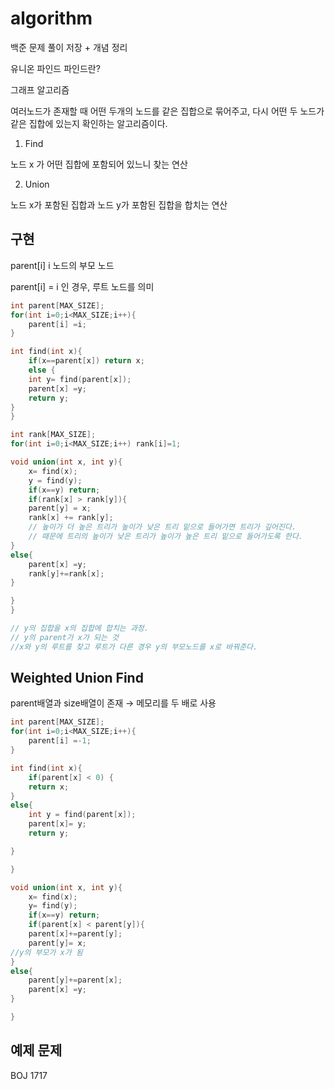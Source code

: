 # algorithm
백준 문제 풀이 저장 + 개념 정리

유니온 파인드 파인드란?

그래프 알고리즘

여러노드가 존재할 때 어떤 두개의 노드를 같은 집합으로 묶어주고, 다시 어떤 두 노드가 같은 집합에 있는지 확인하는 알고리즘이다.

1) Find

노드 x 가 어떤 집합에 포함되어 있느니 찾는 연산

2) Union

노드 x가 포함된 집합과 노드 y가 포함된 집합을 합치는 연산

## 구현

parent[i] i 노드의 부모 노드

parent[i] = i 인 경우, 루트 노드를 의미

```cpp
int parent[MAX_SIZE];
for(int i=0;i<MAX_SIZE;i++){
	parent[i] =i;
}
```

```cpp
int find(int x){
	if(x==parent[x]) return x;
	else {
	int y= find(parent[x]);
	parent[x] =y;
	return y;
}
}
```

```cpp
int rank[MAX_SIZE];
for(int i=0;i<MAX_SIZE;i++) rank[i]=1;

void union(int x, int y){
	x= find(x);
	y = find(y);
	if(x==y) return;
	if(rank[x] > rank[y]){
	parent[y] = x;
	rank[x] += rank[y];
	// 높이가 더 높은 트리가 높이가 낮은 트리 밑으로 들어가면 트리가 깊어진다.
	// 때문에 트리의 높이가 낮은 트리가 높이가 높은 트리 밑으로 들어가도록 한다.
}
else{
	parent[x] =y;
	rank[y]+=rank[x];
}

}
}

// y의 집합을 x의 집합에 합치는 과정.
// y의 parent가 x가 되는 것
//x와 y의 루트를 찾고 루트가 다른 경우 y의 부모노드를 x로 바꿔준다.

```

## Weighted Union Find

parent배열과 size배열이 존재 → 메모리를 두 배로 사용

```cpp
int parent[MAX_SIZE];
for(int i=0;i<MAX_SIZE;i++){
	parent[i] =-1;
}

int find(int x){
	if(parent[x] < 0) {
	return x;
}
else{
	int y = find(parent[x]);
	parent[x]= y;
	return y;

}

}

void union(int x, int y){
	x= find(x);
	y= find(y);
	if(x==y) return;
	if(parent[x] < parent[y]){
	parent[x]+=parent[y];
	parent[y]= x;
//y의 부모가 x가 됨
}
else{
	parent[y]+=parent[x];
	parent[x] =y;
}

}
```

## 예제 문제

BOJ 1717
